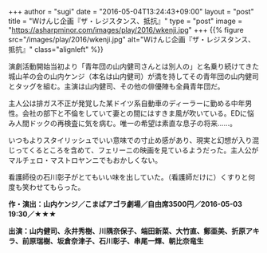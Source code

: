 +++
author = "sugi"
date = "2016-05-04T13:24:43+09:00"
layout = "post"
title = "Wけんじ企画『ザ・レジスタンス、抵抗』"
type = "post"
image = "https://asharpminor.com/images/play/2016/wkenji.jpg"
+++
{{% figure src="/images/play/2016/wkenji.jpg" alt="Wけんじ企画『ザ・レジスタンス、抵抗』" class="alignleft" %}}

演劇活動開始当初より「青年団の山内健司さんとは別人の」と名乗り続けてきた城山羊の会の山内ケンジ（本名は山内健司）が満を持してその青年団の山内健司とタッグを組む。主演は山内健司、その他の俳優陣も全員青年団だ。

主人公は排ガス不正が発覚した某ドイツ系自動車のディーラーに勤める中年男性。会社の部下と不倫をしていて妻との間にはすきま風が吹いている。EDに悩み人間ドックの再検査に気を病む。唯一の希望は素直な息子の将来……。

いつもよりスタイリッシュでいい意味での寸止め感があり、現実と幻想が入り混じってくるところを含めて、フェリーニの映画を見ているようだった。主人公がマルチェロ・マストロヤンニでもおかしくない。

看護師役の石川彰子がとてもいい味を出していた。（看護師だけに）くすりと何度も笑わせてもらった。

**作・演出：山内ケンジ／こまばアゴラ劇場／自由席3500円／2016-05-03 19:30／★★★**

**出演：山内健司、永井秀樹、川隅奈保子、端田新菜、大竹直、鄭亜美、折原アキラ、前原瑞樹、坂倉奈津子、石川彰子、串尾一輝、朝比奈竜生**
